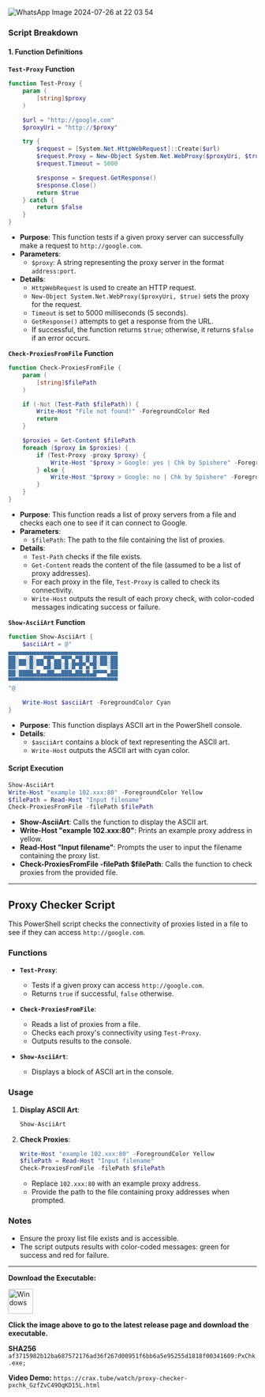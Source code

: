 
![WhatsApp Image 2024-07-26 at 22 03 54](https://github.com/user-attachments/assets/db0dca20-9529-42a5-8f44-d62ef1f6b819)

### Script Breakdown

#### **1. Function Definitions**

**`Test-Proxy` Function**

```powershell
function Test-Proxy {
    param (
        [string]$proxy
    )

    $url = "http://google.com" 
    $proxyUri = "http://$proxy"

    try {
        $request = [System.Net.HttpWebRequest]::Create($url)
        $request.Proxy = New-Object System.Net.WebProxy($proxyUri, $true)
        $request.Timeout = 5000  

        $response = $request.GetResponse()
        $response.Close()
        return $true
    } catch {
        return $false
    }
}
```

- **Purpose**: This function tests if a given proxy server can successfully make a request to `http://google.com`.
- **Parameters**: 
  - `$proxy`: A string representing the proxy server in the format `address:port`.
- **Details**:
  - `HttpWebRequest` is used to create an HTTP request.
  - `New-Object System.Net.WebProxy($proxyUri, $true)` sets the proxy for the request.
  - `Timeout` is set to 5000 milliseconds (5 seconds).
  - `GetResponse()` attempts to get a response from the URL.
  - If successful, the function returns `$true`; otherwise, it returns `$false` if an error occurs.

**`Check-ProxiesFromFile` Function**

```powershell
function Check-ProxiesFromFile {
    param (
        [string]$filePath
    )

    if (-Not (Test-Path $filePath)) {
        Write-Host "File not found!" -ForegroundColor Red
        return
    }

    $proxies = Get-Content $filePath
    foreach ($proxy in $proxies) {
        if (Test-Proxy -proxy $proxy) {
            Write-Host "$proxy > Google: yes | Chk by Spishere" -ForegroundColor Green
        } else {
            Write-Host "$proxy > Google: no | Chk by Spishere" -ForegroundColor Red
        }
    }
}
```

- **Purpose**: This function reads a list of proxy servers from a file and checks each one to see if it can connect to Google.
- **Parameters**:
  - `$filePath`: The path to the file containing the list of proxies.
- **Details**:
  - `Test-Path` checks if the file exists.
  - `Get-Content` reads the content of the file (assumed to be a list of proxy addresses).
  - For each proxy in the file, `Test-Proxy` is called to check its connectivity.
  - `Write-Host` outputs the result of each proxy check, with color-coded messages indicating success or failure.

**`Show-AsciiArt` Function**

```powershell
function Show-AsciiArt {
    $asciiArt = @"
▄▄▄▄▄▄▄▄▄▄▄▄▄▄▄▄▄▄▄▄▄▄▄▄▄▄▄▄▄▄▄
██░▄▄░█░▄▄▀█▀▄▄▀█▀▄▀█░█░█░██░██
██░▀▀░█░▀▀▄█░██░█░█▀█▀▄▀█░▀▀░██
██░████▄█▄▄██▄▄███▄██▄█▄█▀▀▀▄██
▀▀▀▀▀▀▀▀▀▀▀▀▀▀▀▀▀▀▀▀▀▀▀▀▀▀▀▀▀▀▀
"@

    Write-Host $asciiArt -ForegroundColor Cyan
}
```

- **Purpose**: This function displays ASCII art in the PowerShell console.
- **Details**:
  - `$asciiArt` contains a block of text representing the ASCII art.
  - `Write-Host` outputs the ASCII art with cyan color.

#### **Script Execution**

```powershell
Show-AsciiArt
Write-Host "example 102.xxx:80" -ForegroundColor Yellow
$filePath = Read-Host "Input filename"
Check-ProxiesFromFile -filePath $filePath
```

- **Show-AsciiArt**: Calls the function to display the ASCII art.
- **Write-Host "example 102.xxx:80"**: Prints an example proxy address in yellow.
- **Read-Host "Input filename"**: Prompts the user to input the filename containing the proxy list.
- **Check-ProxiesFromFile -filePath $filePath**: Calls the function to check proxies from the provided file.

---

## Proxy Checker Script

This PowerShell script checks the connectivity of proxies listed in a file to see if they can access `http://google.com`.

### Functions

- **`Test-Proxy`**: 
  - Tests if a given proxy can access `http://google.com`.
  - Returns `true` if successful, `false` otherwise.

- **`Check-ProxiesFromFile`**: 
  - Reads a list of proxies from a file.
  - Checks each proxy's connectivity using `Test-Proxy`.
  - Outputs results to the console.

- **`Show-AsciiArt`**: 
  - Displays a block of ASCII art in the console.

### Usage

1. **Display ASCII Art**:
   ```powershell
   Show-AsciiArt
   ```

2. **Check Proxies**:
   ```powershell
   Write-Host "example 102.xxx:80" -ForegroundColor Yellow
   $filePath = Read-Host "Input filename"
   Check-ProxiesFromFile -filePath $filePath
   ```

   - Replace `102.xxx:80` with an example proxy address.
   - Provide the path to the file containing proxy addresses when prompted.

### Notes

- Ensure the proxy list file exists and is accessible.
- The script outputs results with color-coded messages: green for success and red for failure.

---

**Download the Executable:**

<a href="https://github.com/hy011121/PxChk/releases/tag/Download">
    <img src="https://github.com/user-attachments/assets/4f3a403f-8a45-417d-be60-84cb1f1b59b7" width="50" alt="Windows" /> 
</a>

**Click the image above to go to the latest release page and download the executable.**

**SHA256** ```af3715982b12ba687572176ad36f267d00951f6bb6a5e95255d1818f00341609:PxChk.exe;```


**Video Demo:** ```https://crax.tube/watch/proxy-checker-pxchk_GzfZvC49OqKD15L.html```
